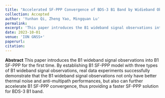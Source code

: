 ```yaml
---
title: "Accelerated SF-PPP Convergence of BDS-3 B1 Band by Widieband Observations"
collection: Accepted
author: 'Yunhan Qi, Zheng Yao, Mingquan Lu'
permalink: 
excerpt: 'This paper introduces the B1 wideband signal observations into B1 SF-PPP for the first time. By establishing B1 SF-PPP model with three types of B1 wideband signal observations, real data experiments successfully demonstrate that the B1 wideband signal observations not only have better thermal noise and anti-multipath performances, but also can further accelerate B1 SF-PPP convergence, thus providing a faster SF-PPP solution for BDS-3 B1 band.'
date: 2023-10-01
venue: 'ION GNSS+'
paperurl: 
citation: 
---
```


**Abstract**
This paper introduces the B1 wideband signal observations into B1 SF-PPP for the first time. By establishing B1 SF-PPP model with three types of B1 wideband signal observations, real data experiments successfully demonstrate that the B1 wideband signal observations not only have better thermal noise and anti-multipath performances, but also can further accelerate B1 SF-PPP convergence, thus providing a faster SF-PPP solution for BDS-3 B1 band.
